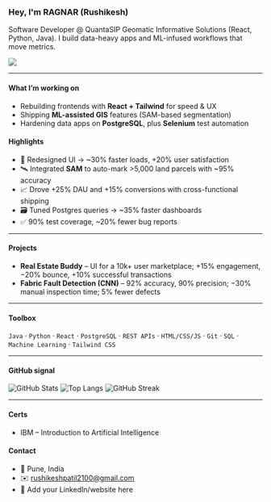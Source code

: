 ### Hey, I'm RAGNAR (Rushikesh)

Software Developer @ QuantaSIP Geomatic Informative Solutions (React, Python, Java). I build data-heavy apps and ML-infused workflows that move metrics.

<!-- Profile views -->

![](https://komarev.com/ghpvc/?username=RAGNAR-MI6&label=Profile%20views)

---

#### What I’m working on

- Rebuilding frontends with **React + Tailwind** for speed & UX
- Shipping **ML-assisted GIS** features (SAM-based segmentation)
- Hardening data apps on **PostgreSQL**, plus **Selenium** test automation

#### Highlights

- 🔁 Redesigned UI → ~30% faster loads, +20% user satisfaction
- 🛰️ Integrated **SAM** to auto-mark >5,000 land parcels with ~95% accuracy
- 📈 Drove +25% DAU and +15% conversions with cross-functional shipping
- 🗃️ Tuned Postgres queries → ~35% faster dashboards
- ✅ 90% test coverage, ~20% fewer bug reports

---

#### Projects

- **Real Estate Buddy** – UI for a 10k+ user marketplace; +15% engagement, −20% bounce, +10% successful transactions
- **Fabric Fault Detection (CNN)** – 92% accuracy, 90% precision; −30% manual inspection time; 5% fewer defects

---

#### Toolbox

`Java` · `Python` · `React` · `PostgreSQL` · `REST APIs` · `HTML/CSS/JS` · `Git` · `SQL` · `Machine Learning` · `Tailwind CSS`

---

#### GitHub signal

![GitHub Stats](https://github-readme-stats.vercel.app/api?username=RAGNAR-MI6&show_icons=true&rank_icon=github)
![Top Langs](https://github-readme-stats.vercel.app/api/top-langs/?username=RAGNAR-MI6&layout=compact)
![GitHub Streak](https://streak-stats.demolab.com?user=RAGNAR-MI6)

<!-- Optional: Activity graph (comment in if you want it) -->
<!-- ![Activity Graph](https://github-readme-activity-graph.vercel.app/graph?username=RAGNAR-MI6&area=true) -->

---

#### Certs

- IBM – Introduction to Artificial Intelligence

#### Contact

- 📍 Pune, India
- ✉️ rushikeshpatil2100@gmail.com
- 🔗 Add your LinkedIn/website here
